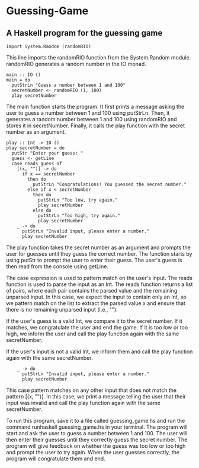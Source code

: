 # Guessing-Game
## A Haskell program for the guessing game
```
import System.Random (randomRIO)
```

This line imports the randomRIO function from the System.Random module. randomRIO generates a random number in the IO monad.
```
main :: IO ()
main = do
  putStrLn "Guess a number between 1 and 100"
  secretNumber <- randomRIO (1, 100)
  play secretNumber
```

The main function starts the program. It first prints a message asking the user to guess a number between 1 and 100 using putStrLn. Then, it generates a random number between 1 and 100 using randomRIO and stores it in secretNumber. Finally, it calls the play function with the secret number as an argument.

```
play :: Int -> IO ()
play secretNumber = do
  putStr "Enter your guess: "
  guess <- getLine
  case reads guess of
    [(x, "")] -> do
      if x == secretNumber
        then do
          putStrLn "Congratulations! You guessed the secret number."
        else if x < secretNumber
          then do
            putStrLn "Too low, try again."
            play secretNumber
          else do
            putStrLn "Too high, try again."
            play secretNumber
    _ -> do
      putStrLn "Invalid input, please enter a number."
      play secretNumber
```

The play function takes the secret number as an argument and prompts the user for guesses until they guess the correct number. The function starts by using putStr to prompt the user to enter their guess. The user's guess is then read from the console using getLine.

The case expression is used to pattern match on the user's input. The reads function is used to parse the input as an Int. The reads function returns a list of pairs, where each pair contains the parsed value and the remaining unparsed input. In this case, we expect the input to contain only an Int, so we pattern match on the list to extract the parsed value x and ensure that there is no remaining unparsed input (i.e., "").

If the user's guess is a valid Int, we compare it to the secret number. If it matches, we congratulate the user and end the game. If it is too low or too high, we inform the user and call the play function again with the same secretNumber.

If the user's input is not a valid Int, we inform them and call the play function again with the same secretNumber.

```
    _ -> do
      putStrLn "Invalid input, please enter a number."
      play secretNumber
```

This case pattern matches on any other input that does not match the pattern [(x, "")]. In this case, we print a message telling the user that their input was invalid and call the play function again with the same secretNumber.

To run this program, save it to a file called guessing_game.hs and run the command runhaskell guessing_game.hs in your terminal. The program will start and ask the user to guess a number between 1 and 100. The user will then enter their guesses until they correctly guess the secret number. The program will give feedback on whether the guess was too low or too high and prompt the user to try again. When the user guesses correctly, the program will congratulate them and end.
